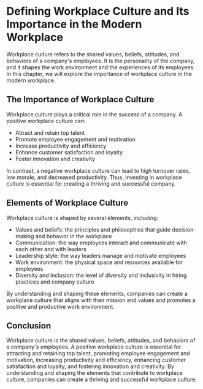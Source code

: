 Defining Workplace Culture and Its Importance in the Modern Workplace
====================================================================================================================

Workplace culture refers to the shared values, beliefs, attitudes, and behaviors of a company's employees. It is the personality of the company, and it shapes the work environment and the experiences of its employees. In this chapter, we will explore the importance of workplace culture in the modern workplace.

The Importance of Workplace Culture
-----------------------------------

Workplace culture plays a critical role in the success of a company. A positive workplace culture can:

* Attract and retain top talent
* Promote employee engagement and motivation
* Increase productivity and efficiency
* Enhance customer satisfaction and loyalty
* Foster innovation and creativity

In contrast, a negative workplace culture can lead to high turnover rates, low morale, and decreased productivity. Thus, investing in workplace culture is essential for creating a thriving and successful company.

Elements of Workplace Culture
-----------------------------

Workplace culture is shaped by several elements, including:

* Values and beliefs: the principles and philosophies that guide decision-making and behavior in the workplace
* Communication: the way employees interact and communicate with each other and with leaders
* Leadership style: the way leaders manage and motivate employees
* Work environment: the physical space and resources available for employees
* Diversity and inclusion: the level of diversity and inclusivity in hiring practices and company culture

By understanding and shaping these elements, companies can create a workplace culture that aligns with their mission and values and promotes a positive and productive work environment.

Conclusion
----------

Workplace culture is the shared values, beliefs, attitudes, and behaviors of a company's employees. A positive workplace culture is essential for attracting and retaining top talent, promoting employee engagement and motivation, increasing productivity and efficiency, enhancing customer satisfaction and loyalty, and fostering innovation and creativity. By understanding and shaping the elements that contribute to workplace culture, companies can create a thriving and successful workplace culture.
